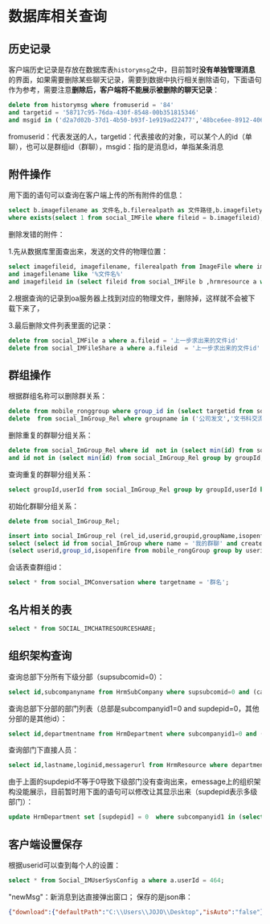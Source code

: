 # 数据库相关查询

## 历史记录

客户端历史记录是存放在数据库表`historymsg`之中，目前暂时**没有单独管理消息**的界面，如果需要删除某些聊天记录，需要到数据中执行相关删除语句，下面语句作为参考，需要注意**删除后，客户端将不能展示被删除的聊天记录**：

```sql
delete from historymsg where fromuserid = '84'
and targetid = '58717c95-76da-430f-8548-00b351815346'
and msgid in ('d2a7d02b-37d1-4b50-b93f-1e919ad22477','48bce6ee-8912-4064-98a6-f7a8bc22a54b','0e10fcd2-ba05-4844-8bcd-e13e0457ae4c');
```

fromuserid：代表发送的人，targetid：代表接收的对象，可以某个人的id（单聊），也可以是群组id（群聊），msgid：指的是消息id，单指某条消息

## 附件操作

用下面的语句可以查询在客户端上传的所有附件的信息：

```sql
select b.imagefilename as 文件名,b.filerealpath as 文件路径,b.imagefiletype as 文件类型 from ImageFile b
where exists(select 1 from social_IMFile where fileid = b.imagefileid);
```

删除发错的附件：

1.先从数据库里面查出来，发送的文件的物理位置：

```sql
select imagefileid, imagefilename, filerealpath from ImageFile where imagefileid in (select fileid from social_IMFile b ,hrmresource a where b.userid = a.id and a.loginid = '发送人登录名')
and imagefilename like '%文件名%'
and imagefileid in (select fileid from social_IMFile b ,hrmresource a where b.targetid = a.id and a.loginid = '接收文件人登录名');
```

2.根据查询的记录到oa服务器上找到对应的物理文件，删除掉，这样就不会被下载下来了，

3.最后删除文件列表里面的记录：

```sql
delete from social_IMFile a where a.fileid = '上一步求出来的文件id'
delete from social_IMFileShare a where a.fileid  = '上一步求出来的文件id'
```

## 群组操作

根据群组名称可以删除群关系：

```sql
delete from mobile_ronggroup where group_id in (select targetid from social_IMConversation a where a.targetname in ('公司发文','文书科交流群','马钢协同办公系统'))
delete  from social_ImGroup_Rel where groupname in ('公司发文','文书科交流群','马钢协同办公系统');
```

删除重复的群聊分组关系：

```sql
delete from social_ImGroup_Rel where id  not in (select min(id) from social_ImGroup_Rel group by groupId,userId having count(id)>1)
and id not in (select min(id) from social_ImGroup_Rel group by groupId,userId having count(id)=1)
```

查询重复的群聊分组关系：

```sql
select groupId,userId from social_ImGroup_Rel group by groupId,userId having count(id)>1
```

初始化群聊分组关系：

```sql
delete from social_ImGroup_Rel;

insert into social_ImGroup_rel (rel_id,userid,groupid,groupName,isopenfire)
select (select id from social_ImGroup where name = '我的群聊' and createUserId = 'ALL') as rel_id,a.userid,a.group_id ,b.targetname,a.isopenfire from
(select userid,group_id,isopenfire from mobile_rongGroup group by userid,group_id,isopenfire) a,(select targetid,targetname from social_IMConversation group by targetid,targetname) b where a.group_id = b.targetid;
```

会话表查群组id：

```sql
select * from social_IMConversation where targetname = '群名';
```

## 名片相关的表

```sql
select * from SOCIAL_IMCHATRESOURCESHARE;
```

## 组织架构查询

查询总部下分所有下级分部（supsubcomid=0）：

```sql
select id,subcompanyname from HrmSubCompany where supsubcomid=0 and (canceled is null or canceled<>1) order by showorder asc , subcompanyname asc;
```

查询总部下分部的部门列表（总部是subcompanyid1=0 and supdepid=0，其他分部的是其他id）：

```sql
select id,departmentname from HrmDepartment where subcompanyid1=0 and (canceled is null or canceled<>1) and supdepid=0 order by showorder asc, departmentname asc;
```

查询部门下直接人员：

```sql
select id,lastname,loginid,messagerurl from HrmResource where departmentid='部门id' and status in(0,1,2,3) order by dsporder;
```

由于上面的supdepid不等于0导致下级部门没有查询出来，emessage上的组织架构没能展示，目前暂时用下面的语句可以修改让其显示出来（supdepid表示多级部门）：

```sql
update HrmDepartment set [supdepid] = 0  where subcompanyid1 in (select id from HrmSubCompany where  supsubcomid=117 and(canceled is null or canceled<>1)) and  (canceled is null or canceled<>1);
```

## 客户端设置保存

根据userid可以查到每个人的设置：

```sql
select * from Social_IMUserSysConfig a where a.userId = 464;
```

"newMsg"：新消息到达直接弹出窗口；
保存的是json串：

```json
{"download":{"defaultPath":"C:\\Users\\JOJO\\Desktop","isAuto":"false"},"guid":"dfeb2748-b7ac-44f9-a107-bbef689f0f59","login":{"autoLogin":false,"language":"zh"},"mainPanel":{"alwaysQuit":true,"noLongerRemind":false},"msgAndRemind":{"audioSet":{"all":false,"broadcast":false,"group":false,"persion":false},"mailRemind":true,"newMsg":true,"wfRemind":true,"audioSet_all":false},"shortcut":{"openAndHideWin":"ALT+W","screenshot":"CTRL+Q"},"skin":"default"}
```